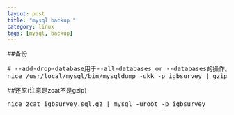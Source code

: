 ```yaml
---
layout: post
title: "mysql backup "
category: linux
tags: [mysql, backup]
---
```


##备份

<pre lang="bash">
# --add-drop-database用于--all-databases or --databases的操作。单数据库无效。
nice /usr/local/mysql/bin/mysqldump -ukk -p igbsurvey | gzip > igbsurvey.sql.gz
</pre>

##还原(注意是zcat不是gzip)

<pre lang="bash">
nice zcat igbsurvey.sql.gz | mysql -uroot -p igbsurvey
</pre>
